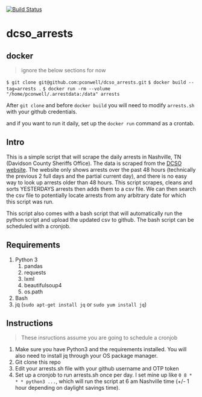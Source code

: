 [![Build Status](https://travis-ci.org/pconwell/dcso_arrests.svg?branch=master)](https://travis-ci.org/pconwell/dcso_arrests)

# dcso_arrests

## docker
> ignore the below sections for now

`$ git clone git@github.com:pconwell/dcso_arrests.git`
`$ docker build --tag=arrests .`
`$ docker run -rm --volume "/home/pconwell/.arrestdata:/data" arrests`

After `git clone` and before `docker build` you will need to modify `arrests.sh` with your github credentials.

and if you want to run it daily, set up the `docker run` command as a crontab.





## Intro

This is a simple script that will scrape the daily arrests in Nashville, TN (Davidson County Sheriffs Office). The data is scraped from the [DCSO website](http://dcso.nashville.gov/Search/RecentBookings). The website only shows arrests over the past 48 hours (technically the previous 2 full days and the partial current day), and there is no easy way to look up arrests older than 48 hours. This script scrapes, cleans and sorts YESTERDAYS arrests then adds them to a csv file. We can then search the csv file to potentially locate arrests from any arbitrary date for which this script was run.

This script also comes with a bash script that will automatically run the python script and upload the updated csv to github. The bash script can be scheduled with a cronjob.

## Requirements

1. Python 3
   1. pandas
   2. requests
   3. lxml
   4. beautifulsoup4
   5. os.path
2. Bash
3. jq (`sudo apt-get install jq` or `sudo yum install jq`)

## Instructions

> These insructions assume you are going to schedule a cronjob

1. Make sure you have Python3 and the requirements installed. You will also need to install jq through your OS package manager.
2. Git clone this repo
3. Edit your arrests.sh file with your github username and OTP token
4. Set up a cronjob to run arrests.sh once per day. I set mine up like `0 8 * * * python3 ...`, which will run the script at 6 am Nashville time (+/- 1 hour depending on daylight savings time).

